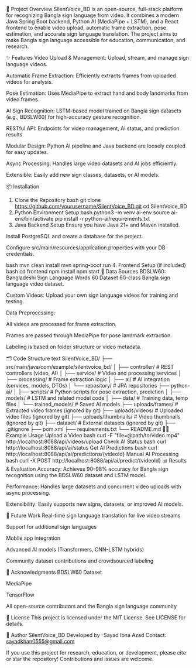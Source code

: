 🚀 Project Overview
SilentVoice_BD is an open-source, full-stack platform for recognizing Bangla sign language from video. It combines a modern Java Spring Boot backend, Python AI (MediaPipe + LSTM), and a React frontend to enable video upload, automatic frame extraction, pose estimation, and accurate sign language translation. The project aims to make Bangla sign language accessible for education, communication, and research.

✨ Features
Video Upload & Management: Upload, stream, and manage sign language videos.

Automatic Frame Extraction: Efficiently extracts frames from uploaded videos for analysis.

Pose Estimation: Uses MediaPipe to extract hand and body landmarks from video frames.

AI Sign Recognition: LSTM-based model trained on Bangla sign datasets (e.g., BDSLW60) for high-accuracy gesture recognition.

RESTful API: Endpoints for video management, AI status, and prediction results.

Modular Design: Python AI pipeline and Java backend are loosely coupled for easy updates.

Async Processing: Handles large video datasets and AI jobs efficiently.

Extensible: Easily add new sign classes, datasets, or AI models.

📦 Installation

1. Clone the Repository
   bash
   git clone https://github.com/yourusername/SilentVoice_BD.git
   cd SilentVoice_BD
2. Python Environment Setup
   bash
   python3 -m venv ai-env
   source ai-env/bin/activate
   pip install -r python-ai/requirements.txt
3. Java Backend Setup
   Ensure you have Java 21+ and Maven installed.

Install PostgreSQL and create a database for the project.

Configure src/main/resources/application.properties with your DB credentials.

bash
mvn clean install
mvn spring-boot:run 4. Frontend Setup (if included)
bash
cd frontend
npm install
npm start
📂 Data Sources
BDSLW60: Bangladeshi Sign Language Words 60 Dataset
60-class Bangla sign language video dataset.

Custom Videos: Upload your own sign language videos for training and testing.

Data Preprocessing:

All videos are processed for frame extraction.

Frames are passed through MediaPipe for pose landmark extraction.

Labeling is based on folder structure or video metadata.

🗂️ Code Structure
text
SilentVoice_BD/
├── src/main/java/com/example/silentvoice_bd/
│ ├── controller/ # REST controllers (video, AI)
│ ├── service/ # Video and processing services
│ ├── processing/ # Frame extraction logic
│ ├── ai/ # AI integration (services, models, DTOs)
│ └── repository/ # JPA repositories
├── python-ai/
│ ├── scripts/ # Python scripts for pose extraction, prediction
│ ├── models/ # LSTM and related model code
│ ├── data/ # Training data, temp files
│ └── trained_models/ # Saved AI models
├── uploads/frames/ # Extracted video frames (ignored by git)
├── uploads/videos/ # Uploaded video files (ignored by git)
├── uploads/thumbnails/ # Video thumbnails (ignored by git)
├── dataset/ # External datasets (ignored by git)
├── .gitignore
├── pom.xml
├── requirements.txt
└── README.md
🧑‍💻 Example Usage
Upload a Video
bash
curl -F "file=@path/to/video.mp4" http://localhost:8088/api/videos/upload
Check AI Status
bash
curl http://localhost:8088/api/ai/status
Get AI Predictions
bash
curl http://localhost:8088/api/ai/predictions/{videoId}
Manual AI Processing
bash
curl -X POST http://localhost:8088/api/ai/predict/{videoId}
📊 Results & Evaluation
Accuracy: Achieves 90–98% accuracy for Bangla sign recognition using the BDSLW60 dataset and LSTM model.

Performance: Handles large datasets and concurrent video uploads with async processing.

Extensibility: Easily supports new signs, datasets, or improved AI models.

🔮 Future Work
Real-time sign language translation for live video streams

Support for additional sign languages

Mobile app integration

Advanced AI models (Transformers, CNN-LSTM hybrids)

Community dataset contributions and crowdsourced labeling

🙏 Acknowledgments
BDSLW60 Dataset

MediaPipe

TensorFlow

All open-source contributors and the Bangla sign language community

📜 License
This project is licensed under the MIT License.
See LICENSE for details.

👤 Author
SilentVoice_BD
Developed by -Sayad Ibna Azad
Contact: sayadkhan0555@gmail.com

If you use this project for research, education, or development, please cite or star the repository! Contributions and issues are welcome.
